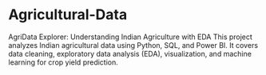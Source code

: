 # Agricultural-Data
 AgriData Explorer: Understanding Indian Agriculture with EDA This project analyzes Indian agricultural data using Python, SQL, and Power BI. It covers data cleaning, exploratory data analysis (EDA), visualization, and machine learning for crop yield prediction.
